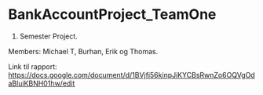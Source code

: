 # BankAccountProject_TeamOne
1. Semester Project. 

Members: Michael T, Burhan, Erik og Thomas.


Link til rapport: https://docs.google.com/document/d/1BVjfi56kinpJiKYCBsRwnZo6OQVgOdaBluiKBNH01hw/edit 
